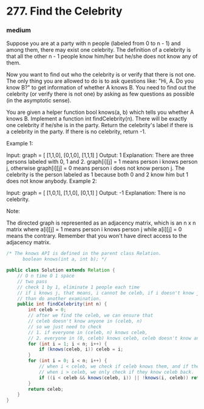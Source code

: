 # 277. Find the Celebrity
### medium
Suppose you are at a party with n people (labeled from 0 to n - 1) and among them, there may exist one celebrity. The definition of a celebrity is that all the other n - 1 people know him/her but he/she does not know any of them.

Now you want to find out who the celebrity is or verify that there is not one. The only thing you are allowed to do is to ask questions like: "Hi, A. Do you know B?" to get information of whether A knows B. You need to find out the celebrity (or verify there is not one) by asking as few questions as possible (in the asymptotic sense).

You are given a helper function bool knows(a, b) which tells you whether A knows B. Implement a function int findCelebrity(n). There will be exactly one celebrity if he/she is in the party. Return the celebrity's label if there is a celebrity in the party. If there is no celebrity, return -1.

 

Example 1:


Input: graph = [
  [1,1,0],
  [0,1,0],
  [1,1,1]
]
Output: 1
Explanation: There are three persons labeled with 0, 1 and 2. graph[i][j] = 1 means person i knows person j, otherwise graph[i][j] = 0 means person i does not know person j. The celebrity is the person labeled as 1 because both 0 and 2 know him but 1 does not know anybody.
Example 2:


Input: graph = [
  [1,0,1],
  [1,1,0],
  [0,1,1]
]
Output: -1
Explanation: There is no celebrity.
 

Note:

The directed graph is represented as an adjacency matrix, which is an n x n matrix where a[i][j] = 1 means person i knows person j while a[i][j] = 0 means the contrary.
Remember that you won't have direct access to the adjacency matrix.

```Java
/* The knows API is defined in the parent class Relation.
      boolean knows(int a, int b); */

public class Solution extends Relation {
    // O n time O 1 space
    // two pass
    // check 1 by 1, eliminate 1 people each time
    // if i knows j, that means, i cannot be celeb, if i doesn't know j, j cannot be celeb
    // than do another examination.
    public int findCelebrity(int n) {
        int celeb = 0;
        // after we find the celeb, we can ensure that
        // celeb doesn't know anyone in (celeb, n)
        // so we just need to check 
        // 1. if everyone in (celeb, n) knows celeb,
        // 2. everyone in (0, celeb) knows celeb, celeb doesn't know anyone in (0, celeb)
        for (int i = 1; i < n; i++) {
            if (knows(celeb, i)) celeb = i;
        }
        for (int i = 0; i < n; i++) {
            // when i < celeb, we check if celeb knows them, and if they know celeb back
            // when i > celeb, we only check if they know celeb back.
            if ((i < celeb && knows(celeb, i)) || !knows(i, celeb)) return -1;
        }
        return celeb; 
    }
}
```